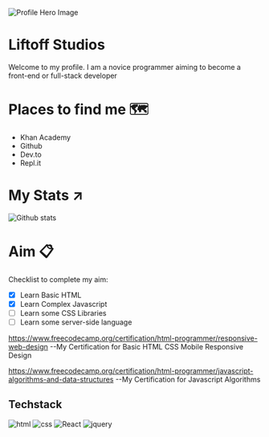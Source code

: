 ![Profile Hero Image](https://1gew6o3qn6vx9kp3s42ge0y1-wpengine.netdna-ssl.com/wp-content/uploads/prod/2020/10/HERO-ART-microsoft_azure_1920x1000_nologo.jpg)
# Liftoff Studios

Welcome to my profile. I am a novice programmer aiming to become a front-end or full-stack developer

# Places to find me 🗺️

- Khan Academy
- Github
- Dev.to
- Repl.it


# My Stats ↗️
![Github stats](https://github-readme-stats.vercel.app/api?username=Liftoff-KA)

# Aim 📋
Checklist to complete my aim:
* [x] Learn Basic HTML
* [x] Learn Complex Javascript 
* [ ] Learn some CSS Libraries
* [ ] Learn some server-side language

https://www.freecodecamp.org/certification/html-programmer/responsive-web-design 
--My Certification for Basic HTML CSS Mobile Responsive Design

https://www.freecodecamp.org/certification/html-programmer/javascript-algorithms-and-data-structures
--My Certification for Javascript Algorithms

## Techstack
![html](https://img.shields.io/badge/-HTML5-blue?logo=html5) ![css](https://img.shields.io/badge/-CSS3-blue?logo=css3) ![React](https://img.shields.io/badge/-React-blue?logo=react) ![jquery](https://img.shields.io/badge/-jQuery-blue?logo=jQuery)
